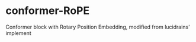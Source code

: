 # conformer-RoPE
Conformer block with Rotary Position Embedding, modified from lucidrains' implement
